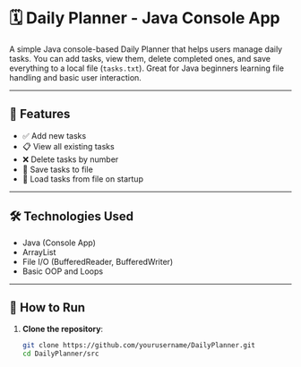 # 🗓️ Daily Planner - Java Console App

A simple Java console-based Daily Planner that helps users manage daily tasks. You can add tasks, view them, delete completed ones, and save everything to a local file (`tasks.txt`). Great for Java beginners learning file handling and basic user interaction.

---

## 🔧 Features

- ✅ Add new tasks
- 📋 View all existing tasks
- ❌ Delete tasks by number
- 💾 Save tasks to file
- 📂 Load tasks from file on startup

---

## 🛠️ Technologies Used

- Java (Console App)
- ArrayList
- File I/O (BufferedReader, BufferedWriter)
- Basic OOP and Loops

---

## 🚀 How to Run

1. **Clone the repository**:
   ```bash
   git clone https://github.com/yourusername/DailyPlanner.git
   cd DailyPlanner/src
